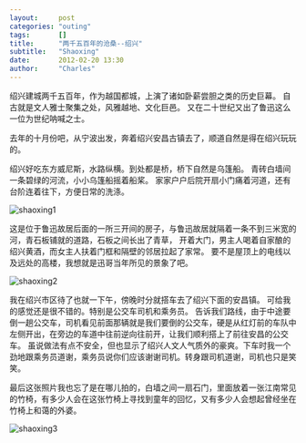 ```yaml
---
layout:     post
categories: "outing"
tags:       []
title:      "两千五百年的沧桑--绍兴"
subtitle:   "Shaoxing"
date:       2012-02-20 13:30
author:     "Charles"
---
```


绍兴建城两千五百年，作为越国都城，上演了诸如卧薪尝胆之类的历史巨幕。
自古就是文人雅士聚集之处，风雅越地、文化巨邑。
又在二十世纪又出了鲁迅这么一位为世纪呐喊之士。

去年的十月份吧，从宁波出发，奔着绍兴安昌古镇去了，顺道自然是得在绍兴玩玩的。

绍兴好吃东方威尼斯，水路纵横。到处都是桥，桥下自然是乌篷船。
青砖白墙间一条碧绿的河流，小小乌篷船摇着船桨。
家家户户后院开扇小门痛着河道，还有台阶连着往下，方便日常的洗涤。

![shaoxing1]({{site.imageurl}}/shaoxing1.jpg)

这是位于鲁迅故居后面的一所三开间的房子，与鲁迅故居就隔着一条不到三米宽的河，青石板铺就的道路，石板之间长出了青草，
开着大门，男主人喝着自家酿的绍兴黄酒，而女主人扶着门框和隔壁的邻居拉起了家常。
要不是屋顶上的电线以及远处的高楼，我想就是迅哥当年所见的景象了吧。

![shaoxing2]({{site.imageurl}}/shaoxing2.jpg)

我在绍兴市区待了也就一下午，傍晚时分就搭车去了绍兴下面的安昌镇。
可给我的感觉还是很不错的。特别是公交车司机和乘务员。
告诉我们路线，由于中途要倒一趟公交车，司机看见前面那辆就是我们要倒的公交车，硬是从红灯前的车队中左侧开出，在旁边的车道中往前逆向往前开，让我们顺利搭上了前往安昌的公交车。
虽说做法有点不安全，但也显示了绍兴人文人气质外的豪爽。下车时我一个劲地跟乘务员道谢，乘务员说你们应该谢谢司机。转身跟司机道谢，司机也只是笑笑。

最后这张照片我也忘了是在哪儿拍的，白墙之间一扇石门，里面放着一张江南常见的竹椅，有多少人会在这张竹椅上寻找到童年的回忆，又有多少人会想起曾经坐在竹椅上和蔼的外婆。

![shaoxing3]({{site.imageurl}}/shaoxing3.jpg)